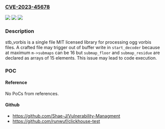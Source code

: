 ### [CVE-2023-45678](https://cve.mitre.org/cgi-bin/cvename.cgi?name=CVE-2023-45678)
![](https://img.shields.io/static/v1?label=Product&message=stb&color=blue)
![](https://img.shields.io/static/v1?label=Version&message=%3D%20%3C%3D%201.22%20&color=brighgreen)
![](https://img.shields.io/static/v1?label=Vulnerability&message=CWE-787%3A%20Out-of-bounds%20Write&color=brighgreen)

### Description

stb_vorbis is a single file MIT licensed library for processing ogg vorbis files. A crafted file may trigger out of buffer write in `start_decoder` because at maximum `m->submaps` can be 16 but `submap_floor` and `submap_residue` are declared as arrays of 15 elements. This issue may lead to code execution.

### POC

#### Reference
No PoCs from references.

#### Github
- https://github.com/Shae-J/Vulnerability-Managment
- https://github.com/runwuf/clickhouse-test

